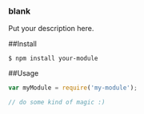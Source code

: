 ### blank

Put your description here.

##Install

`$ npm install your-module`

##Usage
```js
var myModule = require('my-module');

// do some kind of magic :)
```